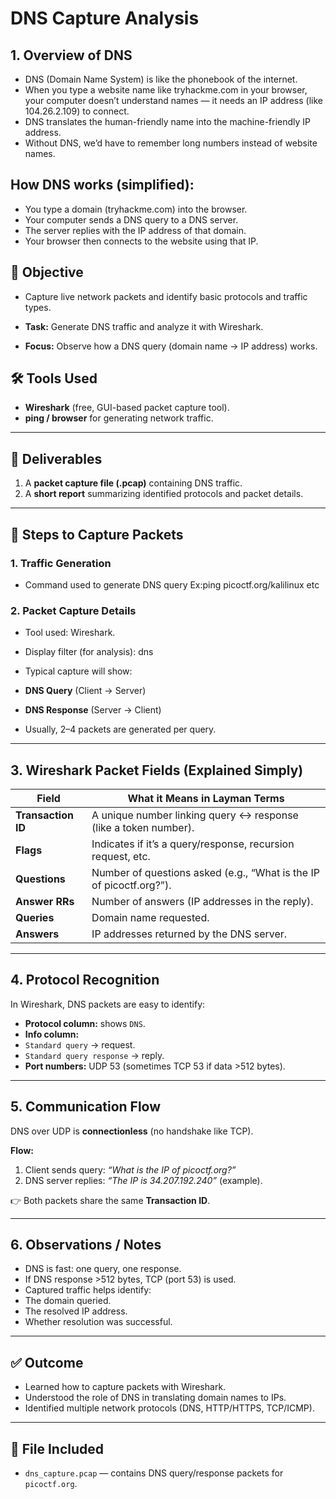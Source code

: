 # DNS Capture Analysis
## 1. Overview of DNS

- DNS (Domain Name System) is like the phonebook of the internet.
- When you type a website name like tryhackme.com in your browser, your computer doesn’t understand names — it needs an IP address (like 104.26.2.109) to connect.
- DNS translates the human-friendly name into the machine-friendly IP address.
- Without DNS, we’d have to remember long numbers instead of website names.

## How DNS works (simplified):
- You type a domain (tryhackme.com) into the browser.
- Your computer sends a DNS query to a DNS server.
- The server replies with the IP address of that domain.
- Your browser then connects to the website using that IP.

## 🎯 Objective
- Capture live network packets and identify basic protocols and traffic types.

- **Task:** Generate DNS traffic and analyze it with Wireshark.  
- **Focus:** Observe how a DNS query (domain name → IP address) works.  

## 🛠 Tools Used
- **Wireshark** (free, GUI-based packet capture tool).  
- **ping / browser** for generating network traffic.  

---

## 📂 Deliverables
1. A **packet capture file (.pcap)** containing DNS traffic.  
2. A **short report** summarizing identified protocols and packet details.  

---

## 🧭 Steps to Capture Packets

### 1. Traffic Generation
- Command used to generate DNS query Ex:ping picoctf.org/kalilinux etc


### 2. Packet Capture Details

- Tool used: Wireshark.

- Display filter (for analysis): dns
- Typical capture will show:
- **DNS Query** (Client → Server)  
- **DNS Response** (Server → Client)  
- Usually, 2–4 packets are generated per query.  

---

## 3. Wireshark Packet Fields (Explained Simply)

| Field           | What it Means in Layman Terms |
|-----------------|--------------------------------|
| **Transaction ID** | A unique number linking query ↔ response (like a token number). |
| **Flags**          | Indicates if it’s a query/response, recursion request, etc. |
| **Questions**      | Number of questions asked (e.g., “What is the IP of picoctf.org?”). |
| **Answer RRs**     | Number of answers (IP addresses in the reply). |
| **Queries**        | Domain name requested. |
| **Answers**        | IP addresses returned by the DNS server. |

---

## 4. Protocol Recognition
In Wireshark, DNS packets are easy to identify:
- **Protocol column:** shows `DNS`.  
- **Info column:**  
- `Standard query` → request.  
- `Standard query response` → reply.  
- **Port numbers:** UDP 53 (sometimes TCP 53 if data >512 bytes).  

---

## 5. Communication Flow
DNS over UDP is **connectionless** (no handshake like TCP).  

**Flow:**  
1. Client sends query: *“What is the IP of picoctf.org?”*  
2. DNS server replies: *“The IP is 34.207.192.240”* (example).  

👉 Both packets share the same **Transaction ID**.  

---

## 6. Observations / Notes
- DNS is fast: one query, one response.  
- If DNS response >512 bytes, TCP (port 53) is used.  
- Captured traffic helps identify:  
- The domain queried.  
- The resolved IP address.  
- Whether resolution was successful.  

---

## ✅ Outcome
- Learned how to capture packets with Wireshark.  
- Understood the role of DNS in translating domain names to IPs.  
- Identified multiple network protocols (DNS, HTTP/HTTPS, TCP/ICMP).  

---

## 📎 File Included
- `dns_capture.pcap` — contains DNS query/response packets for `picoctf.org`.  

